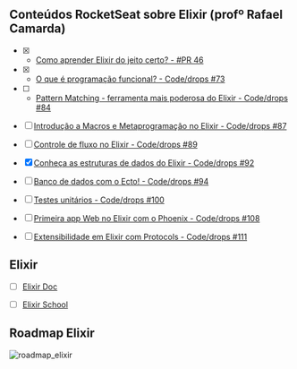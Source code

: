 ## Conteúdos RocketSeat sobre Elixir (profº Rafael Camarda)

- [x] - [Como aprender Elixir do jeito certo? - #PR 46](https://www.youtube.com/watch?v=w9x2XWdsQQI)

- [x] - [O que é programação funcional? - Code/drops #73](https://www.youtube.com/watch?v=53Lv3efp7Rk)

- [ ] - [Pattern Matching - ferramenta mais poderosa do Elixir - Code/drops #84](https://www.youtube.com/watch?v=7zQqzhVu74Y)

- [ ] [Introdução a Macros e Metaprogramação no Elixir - Code/drops #87](https://www.youtube.com/watch?v=4Ez6Yu6g6jo)

- [ ] [Controle de fluxo no Elixir - Code/drops #89](https://www.youtube.com/watch?v=V_pIkbaFnMA)

- [x] [Conheça as estruturas de dados do Elixir - Code/drops #92
](https://www.youtube.com/watch?v=itY9IVnvgmw)

- [ ] [Banco de dados com o Ecto! - Code/drops #94
](https://www.youtube.com/watch?v=tjvwsxjvBwY)


- [ ] [Testes unitários - Code/drops #100
](https://www.youtube.com/watch?v=c6tSDjj7VNM)

- [ ] [Primeira app Web no Elixir com o Phoenix - Code/drops #108
](https://www.youtube.com/watch?v=LGT5a8xKhS4)

- [ ] [Extensibilidade em Elixir com Protocols - Code/drops #111
](https://www.youtube.com/watch?v=pFUXbppNpDQ)

## Elixir

- [ ] [Elixir Doc](https://elixir-lang.org/getting-started/introduction.html)

- [ ] [Elixir School](https://elixirschool.com/en)

## Roadmap Elixir

![roadmap_elixir](https://res.cloudinary.com/practicaldev/image/fetch/s--t6rzInQC--/c_limit%2Cf_auto%2Cfl_progressive%2Cq_auto%2Cw_800/https://dev-to-uploads.s3.amazonaws.com/uploads/articles/yx08mqoc7oojuvwp12ng.png)
